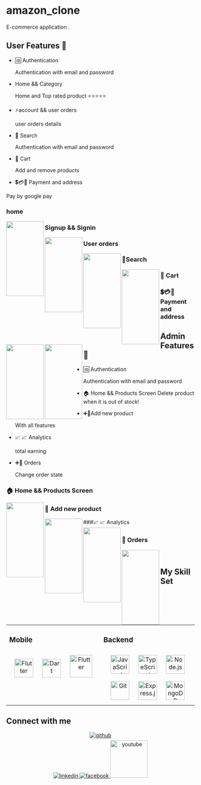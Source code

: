 # amazon_clone

E-commerce application .

## User Features 🤖  
  

- 🆔 Authentication 

    Authentication with email and password 
  
  

- Home && Category 

    Home and  Top rated product   ⭐⭐⭐⭐⭐  
  

- ⚡account &&  user orders

    user orders details 
  
  

- 🔎 Search 

   Authentication with email and password   
  
- 🛒 Cart 
 
    Add and remove products
  
  

- 💲💳🏧 Payment and address 

 Pay by google pay 
  
  
### home  
<img src="https://res.cloudinary.com/dzkln2dox/image/upload/v1676228557/kfebfsmfpkz3hxooyhia.jpg" align="left" height="200" width="100" />  
  



### Signup && Signin  
<img src="https://res.cloudinary.com/dzkln2dox/image/upload/v1676228527/mmihplq9xwkkzck1m9rf.jpg" align="left" height="200" width="100" />  
  



### User orders  
<img src="https://res.cloudinary.com/dzkln2dox/image/upload/v1676228601/dydwiyamkufscwxkfaqq.jpg" align="left" height="200" width="100" />  
  



###  🔎Search  
<img src="https://res.cloudinary.com/dzkln2dox/image/upload/v1676228550/x72wuqhvmueqlvhz8xsy.jpg" align="left" height="200" width="100" />  
  



### 🛒 Cart  
<img src="https://res.cloudinary.com/dzkln2dox/image/upload/v1676228528/lezvclmm6mwtde22zrhp.jpg" align="left" height="200" width="100" />  
  


### 💲💳🏧 Payment and address  
<img src="https://res.cloudinary.com/dzkln2dox/image/upload/v1676228536/ykqdibw6zxsvvq6xy50v.jpg" align="left" height="200" width="100" />  
  

##  Admin Features 🤖  
  

- 🆔 Authentication 

    Authentication with email and password   
- 🏠 Home && Products Screen
   Delete product  when it is out 
   of stock!

- ➕🚛Add new product 

  With all features 

- 📈 📈 Analytics

  total earning
   
- ➕🚛 Orders  

  Change order state 
  
 
### 🏠 Home && Products Screen 
<img src="https://res.cloudinary.com/dzkln2dox/image/upload/v1676228550/x72wuqhvmueqlvhz8xsy.jpg" align="left" height="200" width="100" />  
  



### 🛒 Add new product 
<img src="https://res.cloudinary.com/dzkln2dox/image/upload/v1676228528/lezvclmm6mwtde22zrhp.jpg" align="left" height="200" width="100" />  
  


###📈 📈 Analytics  
<img src="https://res.cloudinary.com/dzkln2dox/image/upload/v1676228536/ykqdibw6zxsvvq6xy50v.jpg" align="left" height="200" width="100" />  
   

### 🚛 Orders  
<img src="https://res.cloudinary.com/dzkln2dox/image/upload/v1676228550/x72wuqhvmueqlvhz8xsy.jpg" align="left" height="200" width="100" />  
 <br>

## My Skill Set  
<table><tr>
<td valign="top" width="50%">



### Mobile  
<div align="center">  
<a href="https://flutter.dev/" target="_blank"><img style="margin: 10px" src="https://profilinator.rishav.dev/skills-assets/flutterio-icon.svg" alt="Flutter" height="50" /></a>  
<a href="https://dart.dev/" target="_blank"><img style="margin: 10px" src="https://profilinator.rishav.dev/skills-assets/dartlang-icon.svg" alt="Dart" height="50" /></a>  
<a href="https://flutter.dev/" target="_blank"><img style="margin: 10px" src="https://res.cloudinary.com/dzkln2dox/image/upload/v1676237112/eaejwbnxypoeheqyeb9m.png" alt="Flutter" height="60" /></a> 
</div>

</td><td valign="top" width="50%">

### Backend  
<div align="center">  
<a href="https://www.javascript.com/" target="_blank"><img style="margin: 10px" src="https://profilinator.rishav.dev/skills-assets/javascript-original.svg" alt="JavaScript" height="50" /></a>  
<a href="https://www.typescriptlang.org/" target="_blank"><img style="margin: 10px" src="https://profilinator.rishav.dev/skills-assets/typescript-original.svg" alt="TypeScript" height="50" /></a>  
<a href="https://nodejs.org/" target="_blank"><img style="margin: 10px" src="https://profilinator.rishav.dev/skills-assets/nodejs-original-wordmark.svg" alt="Node.js" height="50" /></a>  
<a href="https://github.com/" target="_blank"><img style="margin: 10px" src="https://profilinator.rishav.dev/skills-assets/git-scm-icon.svg" alt="Git" height="50" /></a>  
<a href="https://expressjs.com/" target="_blank"><img style="margin: 10px" src="https://profilinator.rishav.dev/skills-assets/express-original-wordmark.svg" alt="Express.js" height="50" /></a>  
<a href="https://www.mongodb.com/" target="_blank"><img style="margin: 10px" src="https://profilinator.rishav.dev/skills-assets/mongodb-original-wordmark.svg" alt="MongoDB" height="50" /></a>  
</div>

</td></table>


## Connect with me  
<div align="center">
<a href="https://github.com/eidibrahem" target="_blank">
<img src=https://img.shields.io/badge/github-%2324292e.svg?&style=for-the-badge&logo=github&logoColor=white alt=github style="margin-bottom: 5px;" />
</a>
<br>
<a href="https://www.linkedin.com/in/eid-ibrahem-8794a1213/" target="_blank">
<img src=https://img.shields.io/badge/linkedin-%231E77B5.svg?&style=for-the-badge&logo=linkedin&logoColor=white alt=linkedin style="margin-bottom: 5px;" />
</a>
<a href="https://www.facebook.com/eid.eldabas" target="_blank">
<img src=https://img.shields.io/badge/facebook-%232E87FB.svg?&style=for-the-badge&logo=facebook&logoColor=white alt=facebook style="margin-bottom: 5px;"  />
</a>

<a href="https://www.youtube.com/channel/UCvJ0dKUZ4RtIijvLaXC3fvQ" target="_blank">
<img src=https://res.cloudinary.com/dzkln2dox/image/upload/v1676235598/cw8map7uqsipezxikg7b.png alt=youtube style="margin-bottom: 5px;"height="100" width="100" />
</a>  
</div>  
  









